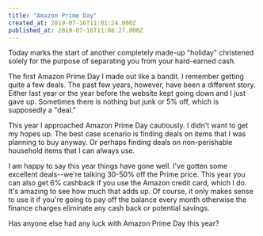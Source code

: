 ```yaml
---
title: "Amazon Prime Day"
created_at: 2019-07-16T11:01:24.000Z
published_at: 2019-07-16T11:08:27.000Z
---
```

Today marks the start of another completely made-up "holiday" christened solely for the purpose of separating you from your hard-earned cash. 

The first Amazon Prime Day I made out like a bandit. I remember getting quite a few deals. The past few years, however, have been a different story. Either last year or the year before the website kept going down and I just gave up. Sometimes there is nothing but junk or 5% off, which is supposedly a "deal."

This year I approached Amazon Prime Day cautiously. I didn't want to get my hopes up. The best case scenario is finding deals on items that I was planning to buy anyway. Or perhaps finding deals on non-perishable household items that I can always use.  

I am happy to say this year things have gone well. I've gotten some excellent deals--we're talking 30-50% off the Prime price. This year you can also get 6% cashback if you use the Amazon credit card, which I do. It's amazing to see how much that adds up. Of course, it only makes sense to use it if you're going to pay off the balance every month otherwise the finance charges eliminate any cash back or potential savings.  

Has anyone else had any luck with Amazon Prime Day this year?
